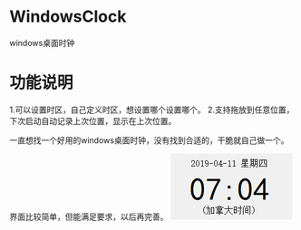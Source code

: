 # WindowsClock
windows桌面时钟

# 功能说明
1.可以设置时区，自己定义时区，想设置哪个设置哪个。
2.支持拖放到任意位置，下次启动自动记录上次位置，显示在上次位置。


一直想找一个好用的windows桌面时钟，没有找到合适的，干脆就自己做一个。

界面比较简单，但能满足要求，以后再完善。
![界面](doc/demo1.png)